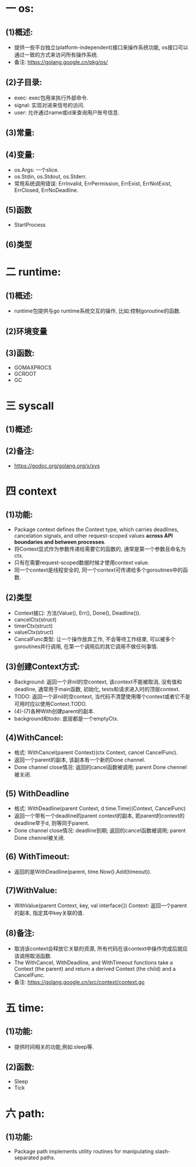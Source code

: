 # 一 os:
## (1)概述:
- 提供一些平台独立(platform-independent)接口来操作系统功能, os接口可以通过一致的方式来访问所有操作系统.
- 备注: https://golang.google.cn/pkg/os/

## (2)子目录:
- exec: exec包用来执行外部命令.
- signal: 实现对进来信号的访问.
- user: 允许通过name或id来查询用户账号信息.

## (3)常量:

## (4)变量:
- os.Args: 一个slice.
- os.Stdin, os.Stdout, os.Stderr.
- 常用系统调用错误: ErrInvalid, ErrPermission, ErrExist, ErrNotExist, ErrClosed, ErrNoDeadline.

## (5)函数
- StartProcess

## (6)类型

# 二 runtime:
## (1)概述:
- runtime包提供与go runtime系统交互的操作, 比如:控制goroutine的函数.

## (2)环境变量

## (3)函数:
- GOMAXPROCS
- GCROOT
- GC

# 三 syscall
## (1)概述:

## (2)备注:
- https://godoc.org/golang.org/x/sys 

# 四 context
## (1)功能:
- Package context defines the Context type, which carries deadlines, cancelation signals, and other request-scoped values **across API boundaries and between processes**.
- 将Context显式作为参数传递给需要它的函数的, 通常是第一个参数且命名为ctx.
- 只有在需要request-scoped数据时候才使用context value. 
- 同一个context是线程安全的, 同一个context可传递给多个goroutines中的函数.

## (2)类型
- Context接口: 方法(Value(), Err(), Done(), Deadline()).
- cancelCtx(struct)
- timerCtx(struct)
- valueCtx(struct)
- CancalFunc类型: 让一个操作放弃工作, 不会等待工作结束, 可以被多个goroutines并行调用, 在第一个调用后的其它调用不做任何事情.

## (3)创建Context方式:
- Background: 返回一个非nil的空context, 该context不能被取消, 没有值和deadline, 通常用于main函数, 初始化, tests和请求进入时的顶层context.
- TODO: 返回一个非nil的空context, 当代码不清楚使用哪个context或者它不是可用时应以使用Context.TODO.
- (4)-(7)各种With创建parent的副本.
- background和todo: 底层都是一个emptyCtx.

## (4)WithCancel:
- 格式: WithCancel(parent Context)(ctx Context, cancel CancelFunc).
- 返回一个parent的副本, 该副本有一个新的Done channel. 
- Done channel close情况: 返回的cancel函数被调用; parent Done chennel被关闭.

## (5) WithDeadline
- 格式: WithDeadline(parent Context, d time.Time)(Context, CancelFunc)
- 返回一个带有一个deadline的parent context的副本, 若parent的context的deadline早于d, 则等同于parent.
- Done channel close情况: deadline到期; 返回的cancel函数被调用; parent Done chennel被关闭.

## (6) WithTimeout:
- 返回的是WithDeadline(parent, time.Now().Add(timeout)).

## (7)WithValue:
- WithValue(parent Context, key, val interface{}) Context: 返回一个parent的副本, 指定其中key关联的值.

## (8)备注:
- 取消该context会释放它关联的资源, 所有代码在该context中操作完成后就应该调用取消函数.
- The WithCancel, WithDeadline, and WithTimeout functions take a Context (the parent) and return a derived Context (the child) and a CancelFunc.
- 备注: https://golang.google.cn/src/context/context.go

# 五 time:
## (1)功能:
- 提供时间相关的功能,例如:sleep等.

## (2)函数:
- Sleep
- Tick

# 六 path:
## (1)功能:
- Package path implements utility routines for manipulating slash-separated paths.
